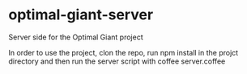 optimal-giant-server
====================

Server side for the Optimal Giant project

In order to use the project, clon the repo, run npm install in the projct directory and then run the server script with
coffee server.coffee
